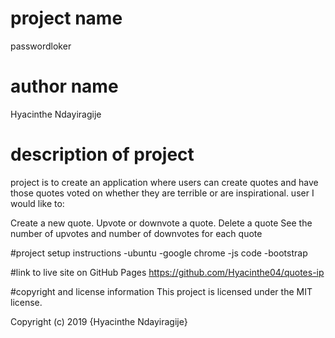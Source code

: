 # project name
passwordloker

# author name
Hyacinthe Ndayiragije

# description of project
project is to create an application where users can create quotes and have those quotes voted on whether they are terrible or are inspirational. user I would like to:

Create a new quote. Upvote or downvote a quote. Delete a quote See the number of upvotes and number of downvotes for each quote

#project setup instructions
-ubuntu -google chrome -js code -bootstrap

#link to live site on GitHub Pages
https://github.com/Hyacinthe04/quotes-ip

#copyright and license information
This project is licensed under the MIT license.

Copyright (c) 2019 {Hyacinthe Ndayiragije}